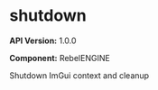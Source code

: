 # shutdown

**API Version:** 1.0.0

**Component:** RebelENGINE

Shutdown ImGui context and cleanup

